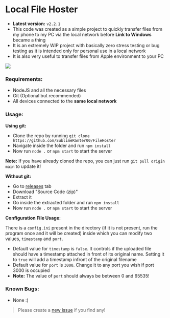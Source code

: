 # Local File Hoster

- **Latest version:** `v2.2.1`
- This code was created as a simple project to quickly transfer files from my phone to my PC via the local network before **Link to Windows** became a thing
- It is an extremely WIP project with basically zero stress testing or bug testing as it is intended only for personal use in a local network
- It is also very useful to transfer files from Apple environment to your PC

![](https://i.imgur.com/sFcWx7j.png)

### Requirements:
- NodeJS and all the necessary files
- Git (Optional but recommended)
- All devices connected to the **same local network**

### Usage:
**Using git:**
- Clone the repo by running `git clone https://github.com/SublimeRanter00/FileHoster`
- Navigate inside the folder and run `npm install`
- Now run `node .` or `npm start` to start the server

**Note:** If you have already cloned the repo, you can just run `git pull origin main` to update it!

**Without git:**
- Go to [releases](https://github.com/SublimeRanter00/FileHoster/releases) tab
- Download "Source Code (zip)"
- Extract it
- Go inside the extracted folder and run `npm install`
- Now run `node .` or `npm start` to start the server

**Configuration File Usage:**

There is a `config.ini` present in the directory (if it is not present, run the program once and it will be created) inside which you can modify two values, `timestamp` and `port`.
- Default value for `timestamp` is `false`. It controls if the uploaded file should have a timestamp attached in front of its original name. Setting it to `true` will add a timestamp infront of the original filename
- Default value for `port` is `3000`. Change it to any port you wish if port 3000 is occupied
- **Note:** The value of `port` should always be between 0 and 65535!

### Known Bugs:
- None :)
> Please create a [new issue](https://github.com/SublimeRanter00/FileHoster/issues) if you find any!
